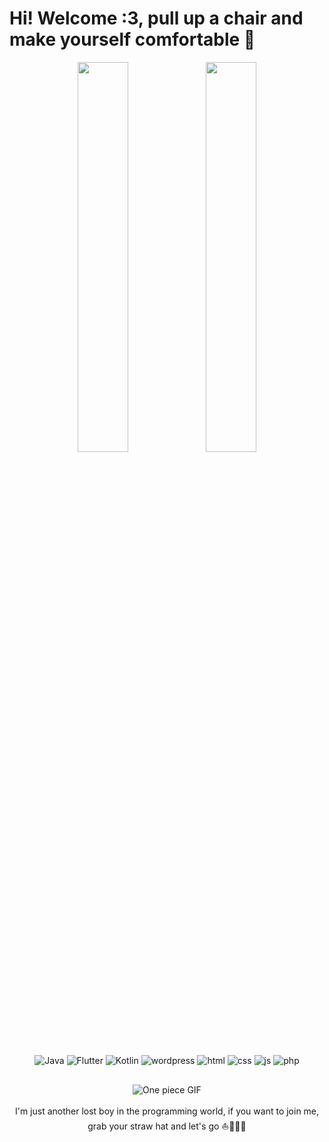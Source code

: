 <h1 aling="center"> Hi! Welcome :3, pull up a chair and make yourself comfortable 👒 </h1>

<div align="center">
  <img width="40%" src="https://github-readme-stats.vercel.app/api?username=PedroAlvim&show_icons=true&theme=dark&include_all_commits=true&count_private=true"/>
  <img width="40%" src="https://github-readme-stats.vercel.app/api/top-langs/?username=PedroAlvim&layout=compact&langs_count=7&theme=dark"/>
</div> 

##

<div align="center">
  <img src="https://user-images.githubusercontent.com/96398956/178578230-04bf1654-4190-4b90-959a-0b40b3e13a79.png" alt="Java"/>
  <img src="https://user-images.githubusercontent.com/96398956/178579474-34b45778-d9f6-409e-8cf6-9618ca2af05c.png" alt="Flutter"/>
  <img src="https://user-images.githubusercontent.com/96398956/178578951-3825e95e-d5c9-4a49-a035-2c4fd6d4a05b.png" alt="Kotlin"/>
  <img src="https://user-images.githubusercontent.com/96398956/178580898-3d67f17e-0dd2-4efe-a853-8a043c554c70.png" alt="wordpress"/>
  <img src="https://user-images.githubusercontent.com/96398956/178580421-d6a54303-e66b-4f23-a13f-479298242c06.png" alt="html"/>
  <img src="https://user-images.githubusercontent.com/96398956/178580547-d6b45109-0dfa-4e77-9244-18ee8dcfc771.png" alt="css"/>
  <img src="https://user-images.githubusercontent.com/96398956/178580620-20d9bfd1-1f84-4918-b94c-d2e82d541b51.png" alt="js"/>
  <img src="https://user-images.githubusercontent.com/96398956/178580724-3db4bd3b-5870-4613-a9cd-217d215b94be.png" alt="php"/>
</div>

##

<div align="center">  
  <img align="center" src="https://user-images.githubusercontent.com/96398956/178563371-f2c72642-58e8-4113-bfc4-cdd08528220a.gif" alt="One piece GIF"/> 
</div> 
<br>
<div align="center"> 
  I'm just another lost boy in the programming world, if you want to join me, grab your straw hat and let's go ⛵🏴‍☠️👒
</div>
